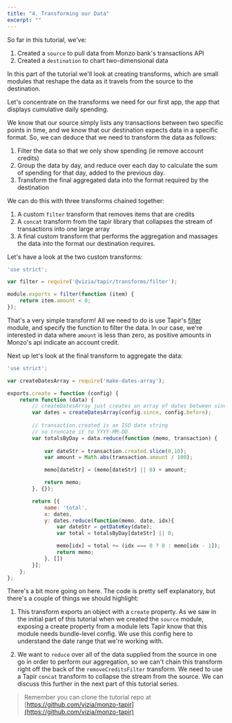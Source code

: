 ```yaml
---
title: "4. Transforming our Data"
excerpt: ""
---
```

So far in this tutorial, we've:

1. Created a `source` to pull data from Monzo bank's transactions API
2. Created a `destination` to chart two-dimensional data

In this part of the tutorial we'll look at creating transforms, which are small modules that reshape the data as it travels from the source to the destination.

Let's concentrate on the transforms we need for our first app, the app that displays cumulative daily spending.

We know that our source simply lists any transactions between two specific points in time, and we know that our destination expects data in a specific format. So, we can deduce that we need to transform the data as follows:

1. Filter the data so that we only show spending (ie remove account credits)
2. Group the data by day, and reduce over each day to calculate the sum of spending for that day, added to the previous day.
3. Transform the final aggregated data into the format required by the destination

We can do this with three transforms chained together:

1. A custom `filter` transform that removes items that are credits
2. A `concat` transform from the tapir library that collapses the stream of transactions into one large array
3. A final custom transform that performs the aggregation and massages the data into the format our destination requires.

Let's have a look at the two custom transforms:
```javascript
'use strict';

var filter = require('@vizia/tapir/transforms/filter');

module.exports = filter(function (item) {
    return item.amount < 0;
});
```
That's a very simple transform! All we need to do is use Tapir's [filter](https://github.com/vizia/tapir#viziatapirtransformsfilter) module, and specify the function to filter the data. In our case, we're interested in data where `amount` is less than zero, as positive amounts in Monzo's api indicate an account credit.

Next up let's look at the final transform to aggregate the data:
```javascript
'use strict';

var createDatesArray = require('make-dates-array');

exports.create = function (config) {
    return function (data) {
        // createDatesArray just creates an array of dates between since and            // before in YYYY-MM-DD format
        var dates = createDatesArray(config.since, config.before);
  
        // transaction.created is an ISO date string
        // so truncate it to YYYY-MM-DD
        var totalsByDay = data.reduce(function (memo, transaction) {
            
            var dateStr = transaction.created.slice(0,10);
            var amount = Math.abs(transaction.amount / 100);

            memo[dateStr] = (memo[dateStr] || 0) + amount;

            return memo;
        }, {});

        return [{
            name: 'total',
            x: dates,
            y: dates.reduce(function(memo, date, idx){
                var dateStr = getDateKey(date);
                var total = totalsByDay[dateStr] || 0;

                memo[idx] = total += (idx === 0 ? 0 : memo[idx - 1]);
                return memo;
            }, [])
        }];
    };
};
```
There's a bit more going on here. The code is pretty self explanatory, but there's a couple of things we should highlight:

1. This transform exports an object with a `create` property. As we saw in the initial part of this tutorial when we created the `source` module, exposing a create property from a module lets Tapir know that this module needs bundle-level config. We use this config here to understand the date range that we're working with.

2. We want to `reduce` over all of the data supplied from the source in one go in order to perform our aggregation, so we can't chain this transform right off the back of the `removeCreditsFilter` transform. We need to use a Tapir `concat` transform to collapse the stream from the source. We can discuss this further in the next part of this tutorial series.

> Remember you can clone the tutorial repo at [https://github.com/vizia/monzo-tapir](https://github.com/vizia/monzo-tapir)